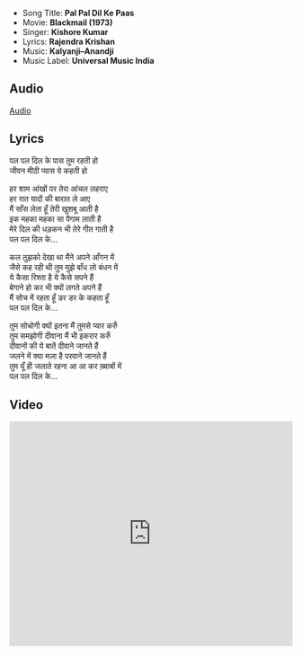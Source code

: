- Song Title: **Pal Pal Dil Ke Paas**
- Movie: **Blackmail (1973)**
- Singer: **Kishore Kumar**
- Lyrics: **Rajendra Krishan**
- Music: **Kalyanji–Anandji**
- Music Label: **Universal Music India**

## Audio

[Audio](https://github.com/kg-0805/karaoke/blob/main/audio/Kishore%20Kumar/pal_pal_dil_ke_pass.mp3?raw=true ':include :type=audio controls width=200%')

## Lyrics

पल पल दिल के पास तुम रहती हो<br>
जीवन मीठी प्यास ये कहती हो<br>

हर शाम आंखों पर तेरा आंचल लहराए<br>
हर रात यादों की बारात ले आए<br>
मैं साँस लेता हूँ तेरी खुशबू आती है<br>
इक महका महका सा पैगाम लाती है<br>
मेरे दिल की धड़कन भी तेरे गीत गाती है<br>
पल पल दिल के...<br>

कल तुझको देखा था मैंने अपने आँगन में<br>
जैसे कह रही थी तुम मुझे बाँध लो बंधन में<br>
ये कैसा रिश्ता है ये कैसे सपने हैं<br>
बेगाने हो कर भी क्यों लगते अपने हैं<br>
मैं सोच में रहता हूँ डर डर के कहता हूँ<br>
पल पल दिल के...<br>

तुम सोचोगी क्यों इतना मैं तुमसे प्यार करुँ<br>
तुम समझोगी दीवाना मैं भी इकरार करुँ<br>
दीवानों की ये बातें दीवाने जानते हैं<br>
जलने में क्या मज़ा है परवाने जानते हैं<br>
तुम यूँ ही जलाते रहना आ आ कर ख़्वाबों में<br>
पल पल दिल के...<br>



## Video

<iframe width=100% height="400" src="https://www.youtube.com/embed/AMuRRXCuy-4" title="YouTube video player" frameborder="0" allow="accelerometer; autoplay; clipboard-write; encrypted-media; gyroscope; picture-in-picture" allowfullscreen></iframe>